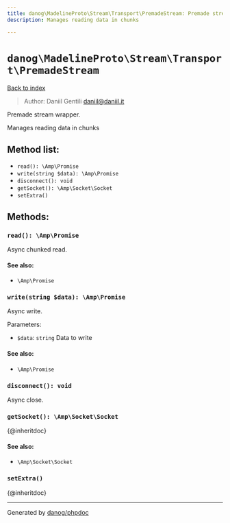 ```yaml
---
title: danog\MadelineProto\Stream\Transport\PremadeStream: Premade stream wrapper.
description: Manages reading data in chunks

---
```

# `danog\MadelineProto\Stream\Transport\PremadeStream`
[Back to index](../../../../index.md)

> Author: Daniil Gentili <daniil@daniil.it>  
  

Premade stream wrapper.  

Manages reading data in chunks


## Method list:
* `read(): \Amp\Promise`
* `write(string $data): \Amp\Promise`
* `disconnect(): void`
* `getSocket(): \Amp\Socket\Socket`
* `setExtra()`

## Methods:
### `read(): \Amp\Promise`

Async chunked read.


#### See also: 
* `\Amp\Promise`




### `write(string $data): \Amp\Promise`

Async write.


Parameters:
* `$data`: `string` Data to write  


#### See also: 
* `\Amp\Promise`




### `disconnect(): void`

Async close.



### `getSocket(): \Amp\Socket\Socket`

{@inheritdoc}


#### See also: 
* `\Amp\Socket\Socket`




### `setExtra()`

{@inheritdoc}



---
Generated by [danog/phpdoc](https://phpdoc.daniil.it)
